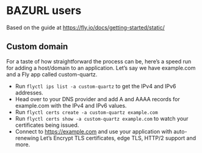 # BAZURL users

Based on the guide at https://fly.io/docs/getting-started/static/

## Custom domain

For a taste of how straightforward the process can be, here’s a speed run for adding a host/domain to an application. Let’s say we have example.com and a Fly app called custom-quartz.

* Run `flyctl ips list -a custom-quartz` to get the IPv4 and IPv6 addresses.
* Head over to your DNS provider and add A and AAAA records for example.com with the IPv4 and IPv6 values.
* Run `flyctl certs create -a custom-quartz example.com`
* Run `flyctl certs show -a custom-quartz example.com` to watch your certificates being issued.
* Connect to https://example.com and use your application with auto-renewing Let’s Encrypt TLS certificates, edge TLS, HTTP/2 support and more. 
